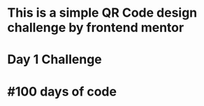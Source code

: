 # This is a simple QR Code design challenge by frontend mentor
# Day 1 Challenge 
# #100 days of code
